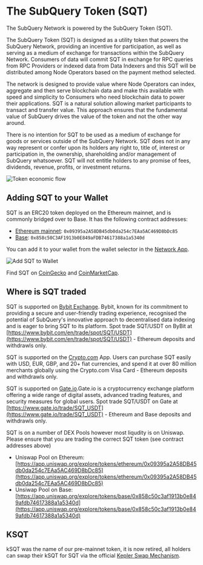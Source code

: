 # The SubQuery Token (SQT)

The SubQuery Network is powered by the SubQuery Token (SQT).

The SubQuery Token (SQT) is designed as a utility token that powers the SubQuery Network, providing an incentive for participation, as well as serving as a medium of exchange for transactions within the SubQuery Network. Consumers of data will commit SQT in exchange for RPC queries from RPC Providers or indexed data from Data Indexers and this SQT will be distributed among Node Operators based on the payment method selected.

The network is designed to provide value where Node Operators can index, aggregate and then serve blockchain data and make this available with speed and simplicity to Consumers who need blockchain data to power their applications. SQT is a natural solution allowing market participants to transact and transfer value. This approach ensures that the fundamental value of SubQuery drives the value of the token and not the other way around.

There is no intention for SQT to be used as a medium of exchange for goods or services outside of the SubQuery Network. SQT does not in any way represent or confer upon its holders any right to, title of, interest or participation in, the ownership, shareholding and/or management of SubQuery whatsoever. SQT will not entitle holders to any promise of fees, dividends, revenue, profits, or investment returns.

![Token economic flow](/assets/img/network/token_economy.png)

## Adding SQT to your Wallet

SQT is an ERC20 token deployed on the Ethereum mainnet, and is commonly bridged over to Base. It has the following contract addresses:

- [Ethereum mainnet](https://etherscan.io/token/0x09395a2A58DB45db0da254c7EAa5AC469D8bDc85): `0x09395a2A58DB45db0da254c7EAa5AC469D8bDc85`
- [Base](https://basescan.org/token/0x858c50C3AF1913b0E849aFDB74617388a1a5340d): `0x858c50C3AF1913b0E849aFDB74617388a1a5340d`

You can add it to your wallet from the wallet selector in the [Network App](https://app.subquery.network/explorer).

![Add SQT to Wallet](/assets/img/network/kSQT_add_wallet.png)

Find SQT on [CoinGecko](https://www.coingecko.com/en/coins/subquery-network) and [CoinMarketCap](https://coinmarketcap.com/currencies/subquery-network/).

## Where is SQT traded

SQT is supported on [Bybit Exchange](https://www.bybit.com/). Bybit, known for its commitment to providing a secure and user-friendly trading experience, recognised the potential of SubQuery's innovative approach to decentralised data indexing and is eager to bring SQT to its platform. Spot trade SQT/USDT on ByBit at [https://www.bybit.com/en/trade/spot/SQT/USDT](https://www.bybit.com/en/trade/spot/SQT/USDT) - Ethereum deposits and withdrawls only.

SQT is supported on the [Crypto.com](https://crypto.com/price/subquery-network) App. Users can purchase SQT easily with USD, EUR, GBP, and 20+ fiat currencies, and spend it at over 80 million merchants globally using the Crypto.com Visa Card - Ethereum deposits and withdrawls only.

SQT is supported on [Gate.io](https://www.gate.io).Gate.io is a cryptocurrency exchange platform offering a wide range of digital assets, advanced trading features, and security measures for global users. Spot trade SQT/USDT on Gate at [https://www.gate.io/trade/SQT_USDT](https://www.gate.io/trade/SQT_USDT) - Ethereum and Base deposits and withdrawls only.

SQT is on a number of DEX Pools however most liqudity is on Uniswap. Please ensure that you are trading the correct SQT token (see contract addresses above)

- Uniswap Pool on Ethereum: [https://app.uniswap.org/explore/tokens/ethereum/0x09395a2A58DB45db0da254c7EAa5AC469D8bDc85](https://app.uniswap.org/explore/tokens/ethereum/0x09395a2A58DB45db0da254c7EAa5AC469D8bDc85)
- Unsiwap Pool on Base: [https://app.uniswap.org/explore/tokens/base/0x858c50c3af1913b0e849afdb74617388a1a5340d](https://app.uniswap.org/explore/tokens/base/0x858c50c3af1913b0e849afdb74617388a1a5340d)

## KSQT

kSQT was the name of our pre-mainnet token, it is now retired, all holders can swap their kSQT for SQT via the official [Kepler Swap Mechanism](./swap.md).
